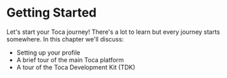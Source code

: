 # Getting Started

Let's start your Toca journey! There's a lot to learn but every journey starts somewhere. In this chapter we'll discuss:
- Setting up your profile
- A brief tour of the main Toca platform
- A tour of the Toca Development Kit (TDK)
